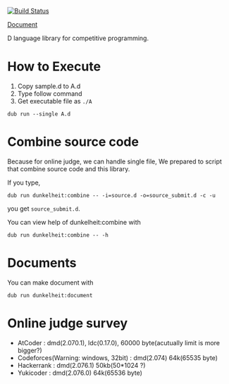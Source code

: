 [![Build Status](https://drone.yosupo.jp/api/badges/yosupo06/dunkelheit/status.svg)](https://drone.yosupo.jp/yosupo06/dunkelheit)

[Document](https://yosupo06.github.io/dunkelheit/)

D language library for competitive programming.

# How to Execute

1. Copy sample.d to A.d
2. Type follow command
3. Get executable file as `./A`

```
dub run --single A.d
```

# Combine source code

Because for online judge, we can handle single file,
We prepared to script that combine source code and this library.

If you type,

```
dub run dunkelheit:combine -- -i=source.d -o=source_submit.d -c -u
```

you get `source_submit.d`.

You can view help of dunkelheit:combine with

```
dub run dunkelheit:combine -- -h
```

# Documents

You can make document with

```
dub run dunkelheit:document
```


# Online judge survey

- AtCoder : dmd(2.070.1), ldc(0.17.0), 60000 byte(acutually limit is more bigger?)
- Codeforces(Warning: windows, 32bit) : dmd(2.074) 64k(65535 byte)
- Hackerrank : dmd(2.076.1) 50kb(50*1024 ?)
- Yukicoder : dmd(2.076.0) 64k(65536 byte)
